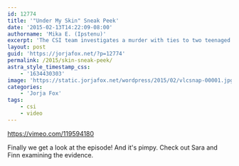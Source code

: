 ```yaml
---
id: 12774
title: '"Under My Skin" Sneak Peek'
date: '2015-02-13T14:22:09-08:00'
authorname: 'Mika E. (Ipstenu)'
excerpt: 'The CSI team investigates a murder with ties to two teenaged kidnapped girls.'
layout: post
guid: 'https://jorjafox.net/?p=12774'
permalink: /2015/skin-sneak-peek/
astra_style_timestamp_css:
    - '1634430303'
image: 'https://static.jorjafox.net/wordpress/2015/02/vlcsnap-00001.jpg'
categories:
    - 'Jorja Fox'
tags:
    - csi
    - video
---
```


https://vimeo.com/119594180

Finally we get a look at the episode! And it's pimpy. Check out Sara and Finn examining the evidence.
